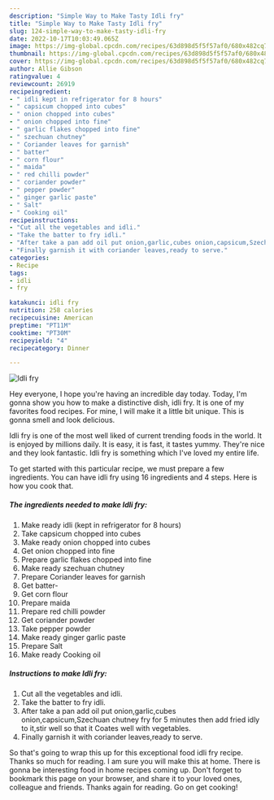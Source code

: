 ```yaml
---
description: "Simple Way to Make Tasty Idli fry"
title: "Simple Way to Make Tasty Idli fry"
slug: 124-simple-way-to-make-tasty-idli-fry
date: 2022-10-17T10:03:49.065Z
image: https://img-global.cpcdn.com/recipes/63d898d5f5f57af0/680x482cq70/idli-fry-recipe-main-photo.jpg
thumbnail: https://img-global.cpcdn.com/recipes/63d898d5f5f57af0/680x482cq70/idli-fry-recipe-main-photo.jpg
cover: https://img-global.cpcdn.com/recipes/63d898d5f5f57af0/680x482cq70/idli-fry-recipe-main-photo.jpg
author: Allie Gibson
ratingvalue: 4
reviewcount: 26919
recipeingredient:
- " idli kept in refrigerator for 8 hours"
- " capsicum chopped into cubes"
- " onion chopped into cubes"
- " onion chopped into fine"
- " garlic flakes chopped into fine"
- " szechuan chutney"
- " Coriander leaves for garnish"
- " batter"
- " corn flour"
- " maida"
- " red chilli powder"
- " coriander powder"
- " pepper powder"
- " ginger garlic paste"
- " Salt"
- " Cooking oil"
recipeinstructions:
- "Cut all the vegetables and idli."
- "Take the batter to fry idli."
- "After take a pan add oil put onion,garlic,cubes onion,capsicum,Szechuan chutney fry for 5 minutes then add fried idly to it,stir well so that it Coates well with vegetables."
- "Finally garnish it with coriander leaves,ready to serve."
categories:
- Recipe
tags:
- idli
- fry

katakunci: idli fry 
nutrition: 258 calories
recipecuisine: American
preptime: "PT11M"
cooktime: "PT30M"
recipeyield: "4"
recipecategory: Dinner

---
```



![Idli fry](https://img-global.cpcdn.com/recipes/63d898d5f5f57af0/680x482cq70/idli-fry-recipe-main-photo.jpg)

Hey everyone, I hope you're having an incredible day today. Today, I'm gonna show you how to make a distinctive dish, idli fry. It is one of my favorites food recipes. For mine, I will make it a little bit unique. This is gonna smell and look delicious.



Idli fry is one of the most well liked of current trending foods in the world. It is enjoyed by millions daily. It is easy, it is fast, it tastes yummy. They're nice and they look fantastic. Idli fry is something which I've loved my entire life.


To get started with this particular recipe, we must prepare a few ingredients. You can have idli fry using 16 ingredients and 4 steps. Here is how you cook that.

<!--inarticleads1-->

##### The ingredients needed to make Idli fry:

1. Make ready  idli (kept in refrigerator for 8 hours)
1. Take  capsicum chopped into cubes
1. Make ready  onion chopped into cubes
1. Get  onion chopped into fine
1. Prepare  garlic flakes chopped into fine
1. Make ready  szechuan chutney
1. Prepare  Coriander leaves for garnish
1. Get  batter-
1. Get  corn flour
1. Prepare  maida
1. Prepare  red chilli powder
1. Get  coriander powder
1. Take  pepper powder
1. Make ready  ginger garlic paste
1. Prepare  Salt
1. Make ready  Cooking oil




<!--inarticleads2-->

##### Instructions to make Idli fry:

1. Cut all the vegetables and idli.
1. Take the batter to fry idli.
1. After take a pan add oil put onion,garlic,cubes onion,capsicum,Szechuan chutney fry for 5 minutes then add fried idly to it,stir well so that it Coates well with vegetables.
1. Finally garnish it with coriander leaves,ready to serve.




So that's going to wrap this up for this exceptional food idli fry recipe. Thanks so much for reading. I am sure you will make this at home. There is gonna be interesting food in home recipes coming up. Don't forget to bookmark this page on your browser, and share it to your loved ones, colleague and friends. Thanks again for reading. Go on get cooking!
